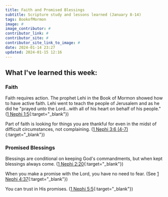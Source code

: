 ```yaml
---
title: Faith and Promised Blessings
subtitle: Scripture study and lessons learned (January 8-14)
tags: BookofMormon
image: #
image_contributor: #
contributor_link: #
contributor_site: #
contributor_site_link_to_image: #
date: 2024-01-14 23:27
updated: 2024-01-15 12:16
---
```


## What I've learned this week:

### Faith
Faith requires action. The prophet Lehi in the Book of Mormon showed how to have active faith. Lehi went to teach the people of Jerusalem and as he did he "prayed unto the Lord...with all of his heart on behalf of his people." ([1 Nephi 1:5](https://www.churchofjesuschrist.org/study/scriptures/bofm/1-ne/1?lang=eng&id=p5#p5){:target="_blank"})

Part of faith is looking for things you are thankful for even in the midst of difficult circumstances, not complaining. ([1 Nephi 3:6 (4-7)](https://www.churchofjesuschrist.org/study/scriptures/bofm/1-ne/3?lang=eng&id=p6#p4){:target="_blank"})

### Promised Blessings
Blessings are conditional on keeping God's commandments, but when kept blessings always come. ([1 Nephi 2:20](https://www.churchofjesuschrist.org/study/scriptures/bofm/1-ne/2?lang=eng&id=p20#p20){:target="_blank"})

When you make a promise with the Lord, you have no need to fear. (See [1 Nephi 4:37](https://www.churchofjesuschrist.org/study/scriptures/bofm/1-ne/4?lang=eng&id=p37#p37){:target="_blank"})

You can trust in His promises. ([1 Nephi 5:5](https://www.churchofjesuschrist.org/study/scriptures/bofm/1-ne/5?lang=eng&id=p5#p5){:target="_blank"})
